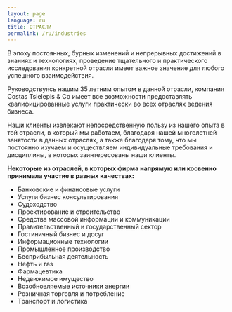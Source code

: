 ```yaml
---
layout: page
language: ru
title: ОТРАСЛИ
permalink: /ru/industries
---
```

<p>В эпоху постоянных, бурных изменений и непрерывных достижений в знаниях и технологиях, проведение тщательного и практического исследования конкретной отрасли имеет важное значение для любого успешного взаимодействия.</p>

<p>Руководствуясь нашим 35 летним опытом в данной отрасли, компания Costas Tsielepis & Co имеет все возможности предоставлять квалифицированные услуги практически во всех отраслях ведения бизнеса.</p>

<p>Наши клиенты извлекают непосредственную пользу из нашего опыта в той отрасли, в который мы работаем, благодаря нашей многолетней занятости в данных отраслях, а также благодаря тому, что мы постоянно изучаем и осуществляем индивидуальные требования и дисциплины, в которых заинтересованы наши клиенты.</p>

<p><strong>Некоторые из отраслей, в которых фирма напрямую или косвенно принимала участие в разных качествах:</strong></p>

<ul>
<li>Банковские и финансовые услуги</li>
<li>Услуги бизнес консультирования</li>
<li>Судоходство </li>
<li>Проектирование и строительство</li>
<li>Средства массовой информации и коммуникации</li>
<li>Правительственный и государственный сектор</li>
<li>Гостиничный бизнес и досуг</li>
<li>Информационные технологии </li>
<li>Промышленное производство</li>
<li>Бесприбыльная деятельность</li>
<li>Нефть и газ</li>
<li>Фармацевтика </li>
<li>Недвижимое имущество</li>
<li>Возобновляемые источники энергии</li>
<li>Розничная торговля и потребление </li>
<li>Транспорт и логистика</li>
</ul>
